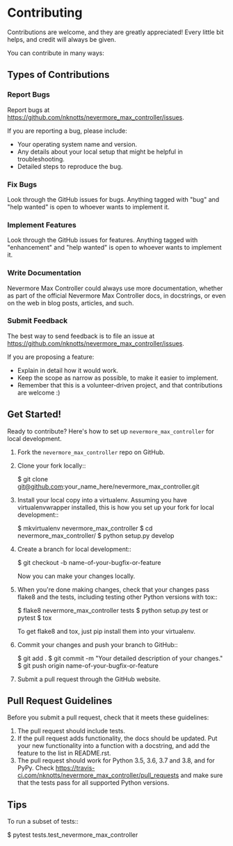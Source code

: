# Contributing


Contributions are welcome, and they are greatly appreciated! Every little bit
helps, and credit will always be given.

You can contribute in many ways:

## Types of Contributions

### Report Bugs

Report bugs at https://github.com/nknotts/nevermore_max_controller/issues.

If you are reporting a bug, please include:

* Your operating system name and version.
* Any details about your local setup that might be helpful in troubleshooting.
* Detailed steps to reproduce the bug.

### Fix Bugs

Look through the GitHub issues for bugs. Anything tagged with "bug" and "help
wanted" is open to whoever wants to implement it.

### Implement Features

Look through the GitHub issues for features. Anything tagged with "enhancement"
and "help wanted" is open to whoever wants to implement it.

### Write Documentation

Nevermore Max Controller could always use more documentation, whether as part of the
official Nevermore Max Controller docs, in docstrings, or even on the web in blog posts,
articles, and such.

### Submit Feedback

The best way to send feedback is to file an issue at https://github.com/nknotts/nevermore_max_controller/issues.

If you are proposing a feature:

* Explain in detail how it would work.
* Keep the scope as narrow as possible, to make it easier to implement.
* Remember that this is a volunteer-driven project, and that contributions
  are welcome :)

## Get Started!

Ready to contribute? Here's how to set up `nevermore_max_controller` for local development.

1. Fork the `nevermore_max_controller` repo on GitHub.
2. Clone your fork locally::

    $ git clone git@github.com:your_name_here/nevermore_max_controller.git

3. Install your local copy into a virtualenv. Assuming you have virtualenvwrapper installed, this is how you set up your fork for local development::

    $ mkvirtualenv nevermore_max_controller
    $ cd nevermore_max_controller/
    $ python setup.py develop

4. Create a branch for local development::

    $ git checkout -b name-of-your-bugfix-or-feature

   Now you can make your changes locally.

5. When you're done making changes, check that your changes pass flake8 and the
   tests, including testing other Python versions with tox::

    $ flake8 nevermore_max_controller tests
    $ python setup.py test or pytest
    $ tox

   To get flake8 and tox, just pip install them into your virtualenv.

6. Commit your changes and push your branch to GitHub::

    $ git add .
    $ git commit -m "Your detailed description of your changes."
    $ git push origin name-of-your-bugfix-or-feature

7. Submit a pull request through the GitHub website.

## Pull Request Guidelines

Before you submit a pull request, check that it meets these guidelines:

1. The pull request should include tests.
2. If the pull request adds functionality, the docs should be updated. Put
   your new functionality into a function with a docstring, and add the
   feature to the list in README.rst.
3. The pull request should work for Python 3.5, 3.6, 3.7 and 3.8, and for PyPy. Check
   https://travis-ci.com/nknotts/nevermore_max_controller/pull_requests
   and make sure that the tests pass for all supported Python versions.

## Tips

To run a subset of tests::

$ pytest tests.test_nevermore_max_controller
